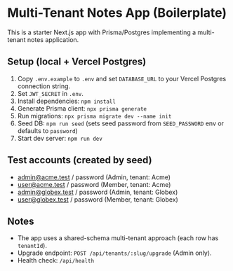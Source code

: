 # Multi-Tenant Notes App (Boilerplate)

This is a starter Next.js app with Prisma/Postgres implementing a multi-tenant notes application.

## Setup (local + Vercel Postgres)
1. Copy `.env.example` to `.env` and set `DATABASE_URL` to your Vercel Postgres connection string.
2. Set `JWT_SECRET` in `.env`.
3. Install dependencies: `npm install`
4. Generate Prisma client: `npx prisma generate`
5. Run migrations: `npx prisma migrate dev --name init`
6. Seed DB: `npm run seed` (sets seed password from `SEED_PASSWORD` env or defaults to `password`)
7. Start dev server: `npm run dev`

## Test accounts (created by seed)
- admin@acme.test / password (Admin, tenant: Acme)
- user@acme.test / password (Member, tenant: Acme)
- admin@globex.test / password (Admin, tenant: Globex)
- user@globex.test / password (Member, tenant: Globex)

## Notes
- The app uses a shared-schema multi-tenant approach (each row has `tenantId`).
- Upgrade endpoint: `POST /api/tenants/:slug/upgrade` (Admin only).
- Health check: `/api/health`
